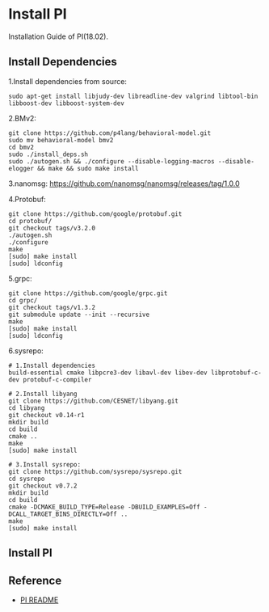 # Install PI

Installation Guide of PI(18.02).

## Install Dependencies

1.Install dependencies from source:

```
sudo apt-get install libjudy-dev libreadline-dev valgrind libtool-bin libboost-dev libboost-system-dev
```

2.BMv2: 

```
git clone https://github.com/p4lang/behavioral-model.git
sudo mv behavioral-model bmv2
cd bmv2
sudo ./install_deps.sh
sudo ./autogen.sh && ./configure --disable-logging-macros --disable-elogger && make && sudo make install
```

3.nanomsg: https://github.com/nanomsg/nanomsg/releases/tag/1.0.0

4.Protobuf:

```
git clone https://github.com/google/protobuf.git
cd protobuf/
git checkout tags/v3.2.0
./autogen.sh
./configure
make
[sudo] make install
[sudo] ldconfig
```

5.grpc:

```
git clone https://github.com/google/grpc.git
cd grpc/
git checkout tags/v1.3.2
git submodule update --init --recursive
make
[sudo] make install
[sudo] ldconfig
```

6.sysrepo:

```
# 1.Install dependencies
build-essential cmake libpcre3-dev libavl-dev libev-dev libprotobuf-c-dev protobuf-c-compiler

# 2.Install libyang
git clone https://github.com/CESNET/libyang.git
cd libyang
git checkout v0.14-r1
mkdir build
cd build
cmake ..
make
[sudo] make install

# 3.Install sysrepo:
git clone https://github.com/sysrepo/sysrepo.git
cd sysrepo
git checkout v0.7.2
mkdir build
cd build
cmake -DCMAKE_BUILD_TYPE=Release -DBUILD_EXAMPLES=Off -DCALL_TARGET_BINS_DIRECTLY=Off ..
make
[sudo] make install
```

## Install PI



## Reference

- [PI README](https://github.com/p4lang/PI#pi-library-repository)
